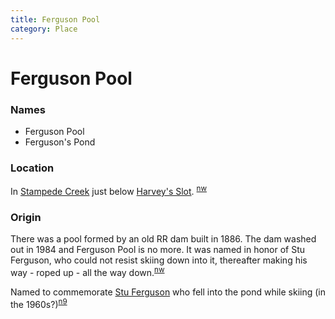 ```yaml
---
title: Ferguson Pool
category: Place
---
```

# Ferguson Pool
### Names

- Ferguson Pool
- Ferguson's Pond

### Location

In [Stampede Creek](Stampede-Creek) just below [Harvey's Slot](Harvey's-Slot). <sup>[nw][]</sup>

### Origin

There was a pool formed by an old RR dam built in 1886. The dam washed out in 1984 and Ferguson Pool is no more. It was named in honor of Stu Ferguson, who could not resist skiing down into it, thereafter making his way - roped up - all the way down.<sup>[nw][]</sup>

Named to commemorate [Stu Ferguson](Stu-Ferguson) who fell into the pond while skiing (in the 1960s?)<sup>[n9][]</sup>


[nw]: Names-Walt "Meany Names by Walter Little, 1984"
[n9]: Names-2009 "Meany Names, by Brian Thompson & Emilio Marasco"
